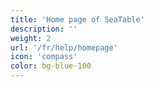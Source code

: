 ```yaml
---
title: 'Home page of SeaTable'
description: ''
weight: 2
url: '/fr/help/homepage'
icon: 'compass'
color: bg-blue-100
---
```

